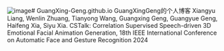 ![image](https://github.com/DysonUnreal/GuangXingGeng.github.io/assets/166633973/b41168f2-4f10-4fc6-ac18-de175d9da980)# GuangXing-Geng.github.io
GuangXingGeng的个人博客
Xiangyu Liang, Wenlin Zhuang, Tianyong Wang, Guangxing Geng, Guangyue Geng, Haifeng Xia, Siyu Xia. CSTalk: Correlation Supervised Speech-driven 3D Emotional Facial Animation Generation, 18th IEEE International Conference on Automatic Face and Gesture Recognition 2024

